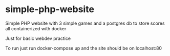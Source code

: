 # simple-php-website
Simple PHP website with 3 simple games and a postgres db to store scores all containerized with docker

Just for basic webdev practice

To run just run docker-compose up and the site should be on localhost:80
